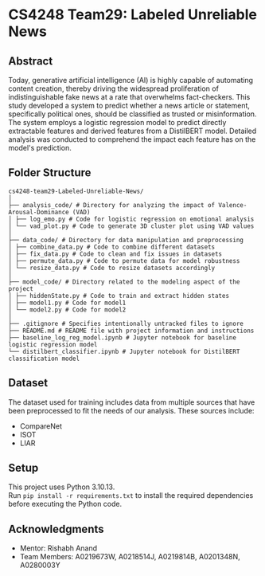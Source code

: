 # CS4248 Team29: Labeled Unreliable News
## Abstract
Today, generative artificial intelligence (AI) is highly capable of automating content creation, thereby driving the widespread proliferation of indistinguishable fake news at a rate that overwhelms fact-checkers. This study developed a system to predict whether a news article or statement, specifically political ones, should be classified as trusted or misinformation. The system employs a logistic regression model to predict directly extractable features and derived features from a DistilBERT model. Detailed analysis was conducted to comprehend the impact each feature has on the model's prediction.

## Folder Structure
```
cs4248-team29-Labeled-Unreliable-News/
│
├── analysis_code/ # Directory for analyzing the impact of Valence-Arousal-Dominance (VAD)
│ ├── log_emo.py # Code for logistic regression on emotional analysis
│ └── vad_plot.py # Code to generate 3D cluster plot using VAD values
│
├── data_code/ # Directory for data manipulation and preprocessing
│ ├── combine_data.py # Code to combine different datasets
│ ├── fix_data.py # Code to clean and fix issues in datasets
│ ├── permute_data.py # Code to permute data for model robustness
│ └── resize_data.py # Code to resize datasets accordingly
│
├── model_code/ # Directory related to the modeling aspect of the project
│ ├── hiddenState.py # Code to train and extract hidden states
│ ├── model1.py # Code for model1
│ └── model2.py # Code for model2
│
├── .gitignore # Specifies intentionally untracked files to ignore
├── README.md # README file with project information and instructions
├── baseline_log_reg_model.ipynb # Jupyter notebook for baseline logistic regression model
└── distilbert_classifier.ipynb # Jupyter notebook for DistilBERT classification model
```

## Dataset
The dataset used for training includes data from multiple sources that have been preprocessed to fit the needs of our analysis. These sources include:
- CompareNet
- ISOT
- LIAR

## Setup
This project uses Python 3.10.13.<br>
Run `pip install -r requirements.txt` to install the required dependencies before executing the Python code.

## Acknowledgments
- Mentor: Rishabh Anand
- Team Members: A0219673W, A0218514J, A0219814B, A0201348N, A0280003Y
